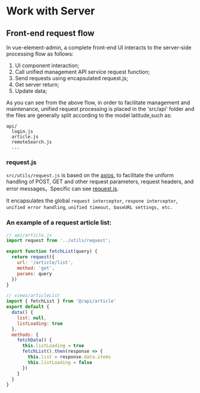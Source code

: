 # Work with Server

## Front-end request flow

In vue-element-admin, a complete front-end UI interacts to the server-side processing flow  as follows:

1. UI component interaction;
3. Call unified management API service request function;
4. Send requests using encapsulated request.js;
5. Get server return;
7. Update data;

As you can see from the above flow, in order to facilitate management and maintenance, unified request processing is placed in the 'src/api' folder and the files are generally split according to the model latitude,such as:

```
api/
  login.js
  article.js
  remoteSearch.js
  ...
```

### request.js

`src/utils/request.js` is based on the [axios](https://github.com/axios/axios), to facilitate the uniform handling of POST, GET and other request parameters, request headers, and error messages。Specific can see [request.js](https://github.com/PanJiaChen/vue-element-admin/blob/master/src/utils/request.js).

It encapsulates the global `request interceptor`, `respone interceptor`,` unified error handling`, `unified timeout, baseURL settings, etc.`

### An example of a request article list:

```js
// api/article.js
import request from '../utils/request';

export function fetchList(query) {
  return request({
    url: '/article/list',
    method: 'get',
    params: query
  })
}

// views/articleList
import { fetchList } from '@/api/article'
export default {
  data() {
    list: null,
    listLoading: true
  },
  methods: {
    fetchData() {
      this.listLoading = true
      fetchList().then(response => {
        this.list = response.data.items
        this.listLoading = false
      })
    }
  }
}
```
